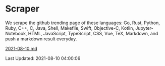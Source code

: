 # Scraper

We scrape the github trending page of these languages: Go, Rust, Python, Ruby, C++, C, Java, Shell, Makefile, Swift, Objective-C, Kotlin, Jupyter-Notebook, HTML, JavaScript, TypeScript, CSS, Vue, TeX, Markdown, and push a markdown result everyday.

[2021-08-10.md](https://github.com/yangwenmai/github-trending-backup/blob/master/2021-08-10.md)

Last Updated: 2021-08-10 04:00:06